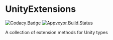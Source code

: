 # UnityExtensions

[![Codacy Badge](https://api.codacy.com/project/badge/Grade/13321e29164c47b9aca94f120bb5f6ac)](https://www.codacy.com/app/SanBen/UnityExtensions?utm_source=github.com&amp;utm_medium=referral&amp;utm_content=SanBen/UnityExtensions&amp;utm_campaign=Badge_Grade)
<a href="https://ci.appveyor.com/project/SanBen/unityextensions">
  <img alt="Appveyor Build Status"
       src="https://ci.appveyor.com/api/projects/status/838ohs7sbe633i89?svg=true"/>
</a>


A collection of extension methods for Unity types

